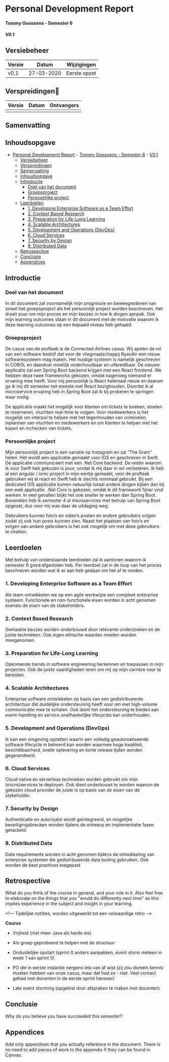 # Personal Development Report

#### Tommy Goossens - Semester 6

##### V0.1

## Versiebeheer

| Versie | Datum      | Wijzigingen  |
| ------ | ---------- | ------------ |
| v0.1   | 27-03-2020 | Eerste opzet |

## Verspreidingen

| Versie | Datum | Ontvangers |
| ------ | ----- | ---------- |
|        |       |            |

## Samenvatting

## Inhoudsopgave

- [Personal Development Report](#personal-development-report)
      - [Tommy Goossens - Semester 6](#tommy-goossens---semester-6)
        - [V0.1](#v01)
  - [Versiebeheer](#versiebeheer)
  - [Verspreidingen](#verspreidingen)
  - [Samenvatting](#samenvatting)
  - [Inhoudsopgave](#inhoudsopgave)
  - [Introductie](#introductie)
    - [Doel van het document](#doel-van-het-document)
    - [Groepsproject](#groepsproject)
    - [Persoonlijke project](#persoonlijke-project)
  - [Leerdoelen](#leerdoelen)
    - [1. Developing Enterprise Software as a Team Effort](#1-developing-enterprise-software-as-a-team-effort)
    - [2. Context Based Research](#2-context-based-research)
    - [3. Preparation for Life-Long Learning](#3-preparation-for-life-long-learning)
    - [4. Scalable Architectures](#4-scalable-architectures)
    - [5. Development and Operations (DevOps)](#5-development-and-operations-devops)
    - [6. Cloud Services](#6-cloud-services)
    - [7. Security by Design](#7-security-by-design)
    - [8. Distributed Data](#8-distributed-data)
  - [Retrospective](#retrospective)
  - [Conclusie](#conclusie)
  - [Appendices](#appendices)

## Introductie

### Doel van het document

In dit document zal voornamelijk mijn progressie en beweegredenen van zowel het groepsproject als het persoonlijk project worden beschreven. Het draait puur om mijn proces en mijn keuzes in hoe ik dingen aanpak. Ook mijn learning outcomes staan in dit document met de motivatie waarom ik deze learning outcomes op een bepaald niveau heb gehaald.

### Groepsproject

De casus van de proftaak is de Connected Airlines casus. Wij spelen de rol van een software bedrijf dat voor de vliegmaatschappij RyanAir een nieuw softwaresysteem mag maken. Het huidige systeem is namelijk geschreven in COBOL en daardoor moeilijk onderhoudbaar en uitbreidbaar. De nieuwe applicatie zal een Spring Boot backend krijgen met een React frontend. We hebben deze twee frameworks gekozen, omdat nagenoeg niemand er ervaring mee heeft. Voor mij persoonlijk is React helemaal nieuw en daarom ga ik mij dit semester het meeste met React bezighouden. Doordat ik al microservice ervaring heb in Spring Boot zal ik bij proberen te springen waar nodig.

De applicatie maakt het mogelijk voor klanten om tickets te boeken, stoelen te reserveren, vluchten real-time te volgen. Voor medewerkers is het mogelijk om interpol te helpen met het tegenhouden van criminelen, inplannen van vluchten en medewerkers en om klanten te helpen met het kopen en inchecken van tickets.

### Persoonlijke project

Mijn persoonlijk project is een variatie op Instagram en zal “The Gram” heten. Het wordt een applicatie gemaakt voor IOS en geschreven in Swift. De applicatie communiceert met een .Net Core backend. De reden waarom ik voor Swift heb gekozen is puur, omdat ik mij daar in wil verbeteren. Ik heb al een angular / ionic project in mijn eentje gemaakt, voor de proftaak gebruiken wij al react en Swift heb ik slechts minimaal gebruikt. Bij een dedicated IOS applicatie komen natuurlijk totaal andere dingen kijken dan bij een web applicatie. .Net Core is gekozen, omdat ik dit framework fijner vind werken. In veel gevallen blijkt het ook sneller te werken dan Spring Boot. Bovendien heb ik semester 4 al microservices met behulp van Spring Boot opgezet, dus voor mij was daar de uitdaging weg.

Gebruikers kunnen foto’s en video’s posten en andere gebruikers volgen zodat zij ook hun posts kunnen zien. Naast het plaatsen van foto’s en volgen van andere gebruikers is het ook mogelijk om met deze gebruikers te chatten.

## Leerdoelen

Met behulp van onderstaande leerdoelen zal ik aantonen waarom ik semester 6 goed afgesloten heb. Per leerdoel zal in de loop van het proces beschreven worden wat ik er aan heb gedaan om het af te ronden.

### 1. Developing Enterprise Software as a Team Effort

Als team ontwikkelen we op een agile werkwijze een compleet enterprise systeem. Functionele en non-functionele eisen worden in acht genomen evenals de eisen van de stakeholders.

### 2. Context Based Research

Gemaakte keuzes worden onderbouwd door relevante onderzoeken en de juiste technieken. Ook eigen ethische waarden moeten worden meegenomen.

### 3. Preparation for Life-Long Learning

Opkomende trends in software engineering herkennen en toepassen in mijn projecten. Ook de juiste vaardigheden leren om mij op mijn carrière voor te bereiden.

### 4. Scalable Architectures

Enterprise software ontwikkelen op basis van een gedistribueerde architectuur dat duidelijke ondersteuning heeft voor om met high-volume communicatie mee te schalen. Ook dient het ondersteuning te bieden aan event-handling en service onafhankelijke lifecycles kan onderhouden.

### 5. Development and Operations (DevOps)

Ik kan een omgeving opzetten waarin een volledig geautomatiseerde software lifecycle in beheerd kan worden waarmee hoge kwaliteit, beschikbaarheid, snelle oplevering en korte release tijden worden gegarandeerd.

### 6. Cloud Services

Cloud native en serverless technieken worden gebruikt om mijn (micro)services te deployen. Ook dient onderbouwt te worden waarom de gekozen cloud provider de juiste is op basis van de eisen van de stakeholder.

### 7. Security by Design

Authenticatie en autorisatie wordt geïntegreerd, en mogelijke beveiligingsbreuken worden tijdens de ontwerp en implementatie fasen getackeld.

### 8. Distributed Data

Data requirements worden in acht genomen tijdens de ontwikkeling van enterprise systemen die gedistribueerde data tooling gebruiken. Ook worden de best practices toegepast

## Retrospective

What do you think of the course in general, and your role in it. Also feel free to elaborate on the things that you "would do differently next time" as this implies experience in the subject and insight in your learning.

<!— Tijdelijke notities, worden uitgewerkt tot een volwaardige retro —>

**Course**

- Vrijheid (niet meer Java als harde eis)
- Als groep geprobeerd te helpen met de structuur

- Onduidelijke opstart (sprint 0 anders aanpakken, event storm meteen in week 1 van sprint 0)
- PO die in eerste instantie nergens iets van af wist (zij zou domein kennis moeten hebben van onze casus, maar dat had ze - niet. Veel contact gehad met docenten in de eerste sprint hierover)
- Late event storming (opgelost door afspraken te maken met docenten)

## Conclusie

Why do you believe you have succeeded this semester?

## Appendices

Add only appendixes that you actually reference in the document. There is no need to add pieces of work to the appendix if they can be found in Canvas.
